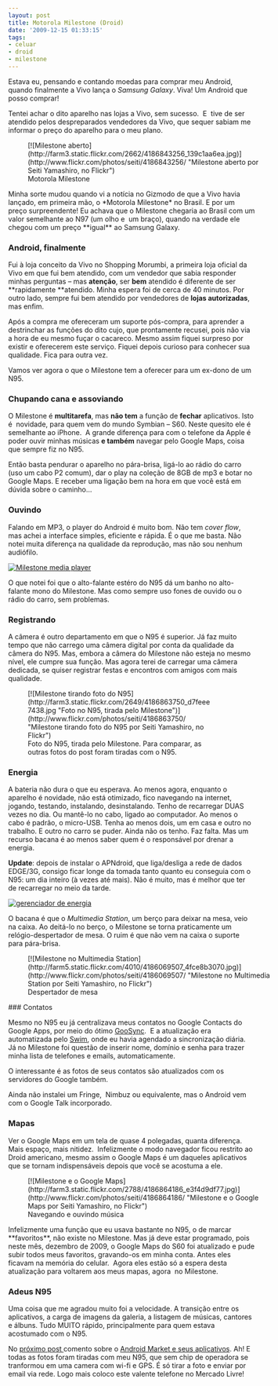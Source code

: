 ```yaml
---
layout: post
title: Motorola Milestone (Droid)
date: '2009-12-15 01:33:15'
tags:
- celuar
- droid
- milestone
---
```



Estava eu, pensando e contando moedas para comprar meu Android, quando finalmente a Vivo lança o *Samsung Galaxy*. Viva! Um Android que posso comprar!

Tentei achar o dito aparelho nas lojas a Vivo, sem sucesso.  E  tive de ser atendido pelos despreparados vendedores da Vivo, que sequer sabiam me informar o preço do aparelho para o meu plano.

<figure class="wp-caption aligncenter" style="width: 500px;">[![Milestone aberto](http://farm3.static.flickr.com/2662/4186843256_139c1aa6ea.jpg)](http://www.flickr.com/photos/seiti/4186843256/ "Milestone aberto por Seiti Yamashiro, no Flickr")<figcaption class="wp-caption-text">Motorola Milestone</figcaption></figure>Minha sorte mudou quando vi a notícia no Gizmodo de que a Vivo havia lançado, em primeira mão, o *Motorola Milestone* no Brasil. E por um preço surpreendente! Eu achava que o Milestone chegaria ao Brasil com um valor semelhante ao N97 (um olho e  um braço), quando na verdade ele chegou com um preço **igual** ao Samsung Galaxy.

### Android, finalmente

Fui à loja conceito da Vivo no Shopping Morumbi, a primeira loja oficial da Vivo em que fui bem atendido, com um vendedor que sabia responder  minhas perguntas – mas **atenção**, ser **bem** atendido é diferente de ser **rapidamente **atendido. Minha espera foi de cerca de 40 minutos. Por outro lado, sempre fui bem atendido por vendedores de **lojas autorizadas**, mas enfim.

Após a compra me ofereceram um suporte pós-compra, para aprender a destrinchar as funções do dito cujo, que prontamente recusei, pois não via a hora de eu mesmo fuçar o cacareco. Mesmo assim fiquei surpreso por existir e oferecerem este serviço. Fiquei depois curioso para conhecer sua qualidade. Fica para outra vez.

Vamos ver agora o que o Milestone tem a oferecer para um ex-dono de um N95.

### Chupando cana e assoviando

O Milestone é **multitarefa**, mas **não tem** a função de **fechar** aplicativos. Isto é  novidade, para quem vem do mundo Symbian – S60. Neste quesito ele é semelhante ao iPhone.  A grande diferença para com o telefone da Apple é poder ouvir minhas músicas **e também** navegar pelo Google Maps, coisa que sempre fiz no N95.

Então basta pendurar o aparelho no pára-brisa, ligá-lo ao rádio do carro (uso um cabo P2 comum), dar o play na coleção de 8GB de mp3 e botar no Google Maps. E receber uma ligação bem na hora em que você está em dúvida sobre o caminho…

### Ouvindo

Falando em MP3, o player do Android é muito bom. Não tem *cover flow*, mas achei a interface simples, eficiente e rápida. É o que me basta. Não notei muita diferença na qualidade da reprodução, mas não sou nenhum audiófilo.

[![Milestone media player](http://farm3.static.flickr.com/2544/4186089471_1f9d992291.jpg)](http://www.flickr.com/photos/seiti/4186089471/ "Milestone media player por Seiti Yamashiro, no Flickr")

O que notei foi que o alto-falante estéro do N95 dá um banho no alto-falante mono do Milestone. Mas como sempre uso fones de ouvido ou o rádio do carro, sem problemas.

### Registrando

A câmera é outro departamento em que o N95 é superior. Já faz muito tempo que não carrego uma câmera digital por conta da qualidade da câmera do N95. Mas, embora a câmera do Milestone não esteja no mesmo nível, ele cumpre sua função. Mas agora terei de carregar uma câmera dedicada, se quiser registrar festas e encontros com amigos com mais qualidade.

<figure class="wp-caption aligncenter" style="width: 374px;">[![Milestone tirando foto do N95](http://farm3.static.flickr.com/2649/4186863750_d7feee7438.jpg "Foto no N95, tirada pelo Milestone")](http://www.flickr.com/photos/seiti/4186863750/ "Milestone tirando foto do N95 por Seiti Yamashiro, no Flickr")<figcaption class="wp-caption-text">Foto do N95, tirada pelo Milestone. Para comparar, as outras fotos do post foram tiradas com o N95.</figcaption></figure>

### Energia

A bateria não dura o que eu esperava. Ao menos agora, enquanto o aparelho é novidade, não está otimizado, fico navegando na internet, jogando, testando, instalando, desinstalando. Tenho de recarregar DUAS vezes no dia. Ou mantê-lo no cabo, ligado ao computador. Ao menos o cabo é padrão, o micro-USB. Tenha ao menos dois, um em casa e outro no trabalho. E outro no carro se puder. Ainda não os tenho. Faz falta. Mas um recurso bacana é ao menos saber quem é o responsável por drenar a energia.

**Update**: depois de instalar o APNdroid, que liga/desliga a rede de dados EDGE/3G, consigo ficar longe da tomada tanto quanto eu conseguia com o N95: um dia inteiro (à vezes até mais). Não é muito, mas é melhor que ter de recarregar no meio da tarde.

[![gerenciador de energia](http://farm5.static.flickr.com/4046/4186868244_7f521e36a8.jpg)](http://www.flickr.com/photos/seiti/4186868244/ "gerenciador de energia por Seiti Yamashiro, no Flickr")

O bacana é que o *Multimedia Station*, um berço para deixar na mesa, veio na caixa. Ao deitá-lo no berço, o Milestone se torna praticamente um relógio-despertador de mesa. O ruim é que não vem na caixa o suporte para pára-brisa.

<figure class="wp-caption aligncenter" style="width: 500px;">[![Milestone no Multimedia Station](http://farm5.static.flickr.com/4010/4186069507_4fce8b3070.jpg)](http://www.flickr.com/photos/seiti/4186069507/ "Milestone no Multimedia Station por Seiti Yamashiro, no Flickr")<figcaption class="wp-caption-text">Despertador de mesa</figcaption></figure>### Contatos

Mesmo no N95 eu já centralizava meus contatos no Google Contacts do Google Apps, por meio do ótimo [GooSync](http://www.goosync.com/).  E a atualização era automatizada pelo [Swim](http://code.google.com/p/bergamot/wiki/Swim), onde eu havia agendado a sincronização diária. Já no Milestone foi questão de inserir nome, domínio e senha para trazer minha lista de telefones e emails, automaticamente.

O interessante é as fotos de seus contatos são atualizados com os servidores do Google também.

Ainda não instalei um Fringe,  Nimbuz ou equivalente, mas o Android vem com o Google Talk incorporado.

### Mapas

Ver o Google Maps em um tela de quase 4 polegadas, quanta diferença. Mais espaço, mais nitidez.  Infelizmente o modo navegador ficou restrito ao Droid americano, mesmo assim o Google Maps é um daqueles aplicativos que se tornam indispensáveis depois que você se acostuma a ele.

<figure class="wp-caption aligncenter" style="width: 500px;">[![Milestone e o Google Maps](http://farm3.static.flickr.com/2788/4186864186_e3f4d9df77.jpg)](http://www.flickr.com/photos/seiti/4186864186/ "Milestone e o Google Maps por Seiti Yamashiro, no Flickr")<figcaption class="wp-caption-text">Navegando e ouvindo música</figcaption></figure>Infelizmente uma função que eu usava bastante no N95, o de marcar **favoritos**, não existe no Milestone. Mas já deve estar programado, pois neste mês, dezembro de 2009, o Google Maps do S60 foi atualizado e pude subir todos meus favoritos, gravando-os em minha conta. Antes eles ficavam na memória do celular.  Agora eles estão só a espera desta atualização para voltarem aos meus mapas, agora  no Milestone.

### Adeus N95

Uma coisa que me agradou muito foi a velocidade. A transição entre os aplicativos, a carga de imagens da galeria, a listagem de músicas, cantores e álbuns. Tudo MUITO rápido, principalmente para quem estava acostumado com o N95.

No [próximo post ](http://seiti.eti.br/blog/2009/milestone-e-o-android-market)comento sobre o [Android Market e seus aplicativos](http://seiti.eti.br/blog/2009/milestone-e-o-android-market). Ah! E todas as fotos foram tiradas com meu N95, que sem chip de operadora se tranformou em uma camera com wi-fi e GPS. É só tirar a foto e enviar por email via rede. Logo mais coloco este valente telefone no Mercado Livre!


